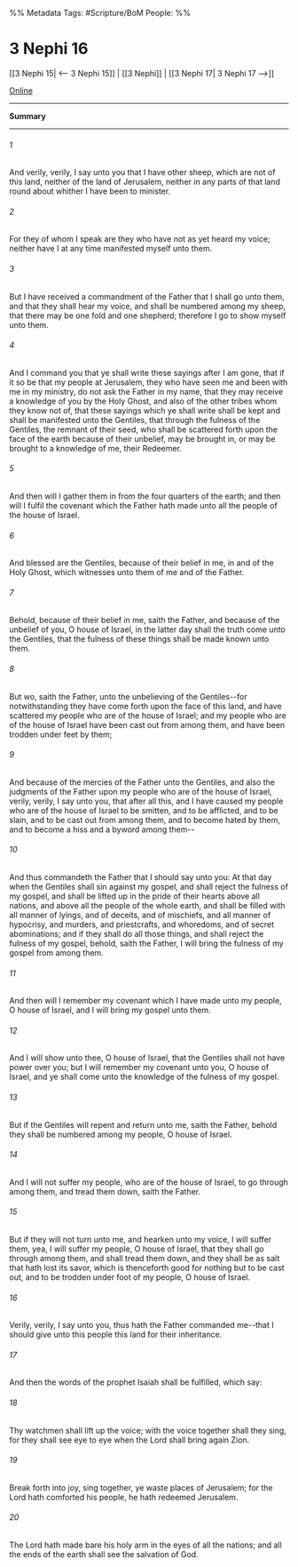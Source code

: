 %% Metadata
Tags: #Scripture/BoM
People: 
%%
# 3 Nephi 16
[[3 Nephi 15| <-- 3 Nephi 15]] | [[3 Nephi]] | [[3 Nephi 17| 3 Nephi 17 -->]]

[Online](https://churchofjesuschrist.org/study/scriptures/bofm/3-ne/16?lang=eng)

---
__Summary__



---
###### 1
And verily, verily, I say unto you that I have other sheep, which are not of this land, neither of the land of Jerusalem, neither in any parts of that land round about whither I have been to minister.
###### 2
For they of whom I speak are they who have not as yet heard my voice; neither have I at any time manifested myself unto them.
###### 3
But I have received a commandment of the Father that I shall go unto them, and that they shall hear my voice, and shall be numbered among my sheep, that there may be one fold and one shepherd; therefore I go to show myself unto them.
###### 4
And I command you that ye shall write these sayings after I am gone, that if it so be that my people at Jerusalem, they who have seen me and been with me in my ministry, do not ask the Father in my name, that they may receive a knowledge of you by the Holy Ghost, and also of the other tribes whom they know not of, that these sayings which ye shall write shall be kept and shall be manifested unto the Gentiles, that through the fulness of the Gentiles, the remnant of their seed, who shall be scattered forth upon the face of the earth because of their unbelief, may be brought in, or may be brought to a knowledge of me, their Redeemer.
###### 5
And then will I gather them in from the four quarters of the earth; and then will I fulfil the covenant which the Father hath made unto all the people of the house of Israel.
###### 6
And blessed are the Gentiles, because of their belief in me, in and of the Holy Ghost, which witnesses unto them of me and of the Father.
###### 7
Behold, because of their belief in me, saith the Father, and because of the unbelief of you, O house of Israel, in the latter day shall the truth come unto the Gentiles, that the fulness of these things shall be made known unto them.
###### 8
But wo, saith the Father, unto the unbelieving of the Gentiles--for notwithstanding they have come forth upon the face of this land, and have scattered my people who are of the house of Israel; and my people who are of the house of Israel have been cast out from among them, and have been trodden under feet by them;
###### 9
And because of the mercies of the Father unto the Gentiles, and also the judgments of the Father upon my people who are of the house of Israel, verily, verily, I say unto you, that after all this, and I have caused my people who are of the house of Israel to be smitten, and to be afflicted, and to be slain, and to be cast out from among them, and to become hated by them, and to become a hiss and a byword among them--
###### 10
And thus commandeth the Father that I should say unto you: At that day when the Gentiles shall sin against my gospel, and shall reject the fulness of my gospel, and shall be lifted up in the pride of their hearts above all nations, and above all the people of the whole earth, and shall be filled with all manner of lyings, and of deceits, and of mischiefs, and all manner of hypocrisy, and murders, and priestcrafts, and whoredoms, and of secret abominations; and if they shall do all those things, and shall reject the fulness of my gospel, behold, saith the Father, I will bring the fulness of my gospel from among them.
###### 11
And then will I remember my covenant which I have made unto my people, O house of Israel, and I will bring my gospel unto them.
###### 12
And I will show unto thee, O house of Israel, that the Gentiles shall not have power over you; but I will remember my covenant unto you, O house of Israel, and ye shall come unto the knowledge of the fulness of my gospel.
###### 13
But if the Gentiles will repent and return unto me, saith the Father, behold they shall be numbered among my people, O house of Israel.
###### 14
And I will not suffer my people, who are of the house of Israel, to go through among them, and tread them down, saith the Father.
###### 15
But if they will not turn unto me, and hearken unto my voice, I will suffer them, yea, I will suffer my people, O house of Israel, that they shall go through among them, and shall tread them down, and they shall be as salt that hath lost its savor, which is thenceforth good for nothing but to be cast out, and to be trodden under foot of my people, O house of Israel.
###### 16
Verily, verily, I say unto you, thus hath the Father commanded me--that I should give unto this people this land for their inheritance.
###### 17
And then the words of the prophet Isaiah shall be fulfilled, which say:
###### 18
Thy watchmen shall lift up the voice; with the voice together shall they sing, for they shall see eye to eye when the Lord shall bring again Zion.
###### 19
Break forth into joy, sing together, ye waste places of Jerusalem; for the Lord hath comforted his people, he hath redeemed Jerusalem.
###### 20
The Lord hath made bare his holy arm in the eyes of all the nations; and all the ends of the earth shall see the salvation of God.



